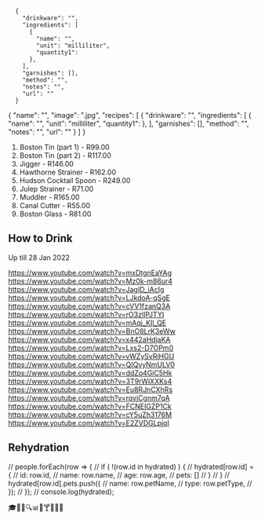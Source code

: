       {
        "drinkware": "",
        "ingredients": [
          {
            "name": "",
            "unit": "milliliter",
            "quantity1": 
          },
        ],
        "garnishes": [],
        "method": "",
        "notes": "",
        "url": ""
      }

  {
    "name": "",
    "image": ".jpg",
    "recipes": [
      {
        "drinkware": "",
        "ingredients": [
          {
            "name": "",
            "unit": "milliliter",
            "quantity1": 
          },
        ],
        "garnishes": [],
        "method": "",
        "notes": "",
        "url": ""
      }
    ]
  }


1. Boston Tin (part 1) - R99.00
2. Boston Tin (part 2) - R117.00
3. Jigger - R146.00
4. Hawthorne Strainer - R162.00
5. Hudson Cocktail Spoon - R249.00
6. Julep Strainer - R71.00
7. Muddler - R165.00
8. Canal Cutter - R55.00
9. Boston Glass - R81.00



## How to Drink

Up till 28 Jan 2022

https://www.youtube.com/watch?v=mxDtgnEaYAg
https://www.youtube.com/watch?v=Mz0k-m86ur4
https://www.youtube.com/watch?v=JagID_iAcIg
https://www.youtube.com/watch?v=LJkdoA-qSgE
https://www.youtube.com/watch?v=cVV1fzanQ3A
https://www.youtube.com/watch?v=rO3zlIPJTYI
https://www.youtube.com/watch?v=mAqj_KIl_QE
https://www.youtube.com/watch?v=BnO8LrK3eWw
https://www.youtube.com/watch?v=x442aHdjaKA
https://www.youtube.com/watch?v=Lxs2-D7OPm0
https://www.youtube.com/watch?v=vWZySvRiHGU
https://www.youtube.com/watch?v=QIQvyNmULV0
https://www.youtube.com/watch?v=ddZo4GiC5Hk
https://www.youtube.com/watch?v=3T9rWiXXKs4
https://www.youtube.com/watch?v=Eu8RJnCXhRs
https://www.youtube.com/watch?v=rqyiCgnm7qA
https://www.youtube.com/watch?v=FCNEIGZP1Ck
https://www.youtube.com/watch?v=cY5uZh3176M
https://www.youtube.com/watch?v=E2ZVDGLpjqI


## Rehydration

// people.forEach(row => {
//     if ( !(row.id in hydrated) ) {
//         hydrated[row.id] = {
//             id: row.id,
//             name: row.name,
//             age: row.age,
//             pets: []
//         }
//     }
//     hydrated[row.id].pets.push({
//         name: row.petName,
//         type: row.petType,
//     });
// });
// console.log(hydrated);


🎓📒📖🔍📊🍷🍸🍹🍺🥃